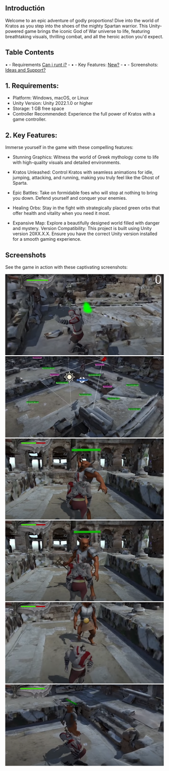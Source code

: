 ## Introductión

Welcome to an epic adventure of godly proportions! Dive into the world of Kratos as you step into the shoes of the mighty Spartan warrior. This Unity-powered game brings the iconic God of War universe to life, featuring breathtaking visuals, thrilling combat, and all the heroic action you'd expect.


## Table Contents

• - Requirements [Can i runt i?](#Requirements)
    -
• -  Key Features: [New?](#Key-Features) 
    -
• -  Screenshots: [Ideas and Support?](#Screenshots)
  
   
##  1. Requirements:

- Platform: Windows, macOS, or Linux
-   Unity Version: Unity 2022.1.0 or higher
-   Storage: 1 GB free space
-   Controller Recommended: Experience the full power of Kratos with a game controller.


## 2. Key Features:

Immerse yourself in the game with these compelling features:

- Stunning Graphics: Witness the world of Greek mythology come to life with high-quality visuals and detailed environments.

- Kratos Unleashed: Control Kratos with seamless animations for idle, jumping, attacking, and running, making you truly feel like the Ghost of Sparta.

- Epic Battles: Take on formidable foes who will stop at nothing to bring you down. Defend yourself and conquer your enemies.

- Healing Orbs: Stay in the fight with strategically placed green orbs that offer health and vitality when you need it most.

- Expansive Map: Explore a beautifully designed world filled with danger and mystery.
Version Compatibility: This project is built using Unity version 20XX.X.X. Ensure you have the correct Unity version installed for a smooth gaming experience.


## Screenshots

See the game in action with these captivating screenshots:

![Captura de pantalla del juego](Capt6-God-of-war-Unity.png)
![Captura de pantalla del juego](Capt5-God-of-war-Unity.png)
![Captura de pantalla del juego](Capt4-God-of-war-Unity.png)
![Captura de pantalla del juego](Capt3-God-of-war-Unity.png)
![Captura de pantalla del juego](Capt2-God-of-war-Unity.png)
![Captura de pantalla del juego](Capt1-God-of-war-Unity.png)



